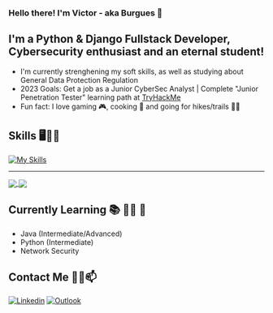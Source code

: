 ### Hello there! I'm Victor - aka Burgues 👋

## I'm a Python & Django Fullstack Developer, Cybersecurity enthusiast and an eternal student!
- I'm currently strenghening my soft skills, as well as studying about General Data Protection Regulation
- 2023 Goals: Get a job as a Junior CyberSec Analyst | Complete "Junior Penetration Tester" learning path at [TryHackMe](https://tryhackme.com/paths)
- Fun fact: I love gaming 🎮, cooking 🍚 and going for hikes/trails 🌄🗻

## Skills 🖥️👨‍💻

[![My Skills](https://skillicons.dev/icons?i=py,java,cpp,linux,bash,html,css,js,django,mysql)](https://skillicons.dev)

---

<a href="https://github.com/burgues0">
<img align="center" src="https://github-readme-stats.vercel.app/api?username=burgues0&count_private=true&show_icons=true&hide_title=true&card_width=150&theme=radical"/>
</a>
<a href="https://github.com/burgues0">
  <img align="center" src="https://github-readme-stats.vercel.app/api/top-langs/?username=burgues0&layout=compact&card_width=290&theme=radical" />
</a>

## Currently Learning 📚 👨‍🎓 🌱
- Java (Intermediate/Advanced)
- Python (Intermediate)
- Network Security

## Contact Me 📲📧📫

[![Linkedin](https://img.shields.io/badge/-LinkedIn-blue?style=flat&logo=Linkedin&logoColor=white)](https://www.linkedin.com/in/victor-pinheiro-palmeira-3106481b3/)
[![Outlook](https://img.shields.io/badge/Microsoft_Outlook-0078D4?style=flat&logo=microsoft-outlook&logoColor=white)](mailto:victordpp@outlook.com)
